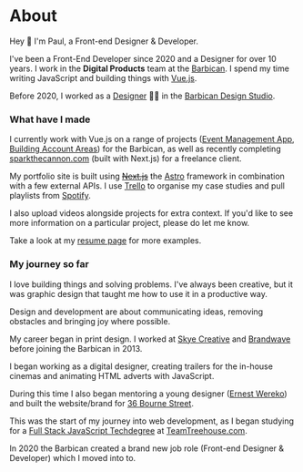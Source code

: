 

# About

Hey 👋 I'm Paul, a Front-end Designer & Developer.


I've been a Front-End Developer since 2020 and a Designer for over 10 years. I work in the **Digital Products** team at the [Barbican](https://barbican.org.uk). I spend my time writing JavaScript and building things with [Vue.js](https://vuejs.org/).


Before 2020, I worked as a [Designer](https://www.creativelivesinprogress.com/article/paul-heading) 👨‍🎨 in the [Barbican Design Studio](https://www.creativelivesinprogress.com/article/barbican).

### What have I made


I currently work with Vue.js on a range of projects ([Event Management App](https://paulh.biz/projects/organising-spaces-with-graphql/), [Building Account Areas](https://paulh.biz/projects/designing-account-areas-in-vuejs/)) for the Barbican, as well as recently completing [sparkthecannon.com](https://paulh.biz/projects/sparking-the-cannon-with-nextjs/) (built with Next.js) for a freelance client.



My portfolio site is built using ~~[Next.js](https://nextjs.org)~~ the [Astro](https://astro.build) framework in combination with a few external APIs. I use [Trello](https://trello.com) to organise my case studies and pull playlists from [Spotify](https://spotify.com).


I also upload videos alongside projects for extra context. If you'd like to see more information on a particular project, please do let me know.

Take a look at my [resume page](https://paulh.biz/resume) for more examples.

### My journey so far

I love building things and solving problems. I've always been creative, but it was graphic design that taught me how to use it in a productive way.

Design and development are about communicating ideas, removing obstacles and bringing joy where possible.


My career began in print design. I worked at [Skye Creative](http://www.skyecreative.co.uk/) and [Brandwave](https://brandwavemarketing.com/) before joining the Barbican in 2013.


I began working as a digital designer, creating trailers for the in-house cinemas and animating HTML adverts with JavaScript.


During this time I also began mentoring a young designer ([Ernest Wereko](https://www.ernestwereko.com/)) and built the website/brand for [36 Bourne Street](https://paulh.biz/projects/selling-designer-fabric-with-wordpress/). 



This was the start of my journey into web development, as I began studying for a [Full Stack JavaScript Techdegree](https://teamtreehouse.com/plans) at [TeamTreehouse.com](https://teamtreehouse.com).


In 2020 the Barbican created a brand new job role (Front-end Designer & Developer) which I moved into to. 